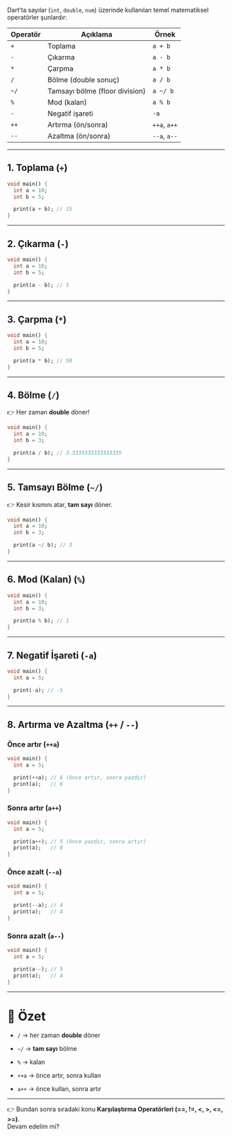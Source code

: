 
Dart’ta sayılar (`int`, `double`, `num`) üzerinde kullanılan temel matematiksel operatörler şunlardır:

|Operatör|Açıklama|Örnek|
|---|---|---|
|`+`|Toplama|`a + b`|
|`-`|Çıkarma|`a - b`|
|`*`|Çarpma|`a * b`|
|`/`|Bölme (double sonuç)|`a / b`|
|`~/`|Tamsayı bölme (floor division)|`a ~/ b`|
|`%`|Mod (kalan)|`a % b`|
|`-`|Negatif işareti|`-a`|
|`++`|Artırma (ön/sonra)|`++a`, `a++`|
|`--`|Azaltma (ön/sonra)|`--a`, `a--`|

---

## 1. Toplama (`+`)

```dart
void main() {
  int a = 10;
  int b = 5;

  print(a + b); // 15
}
```

---

## 2. Çıkarma (`-`)

```dart
void main() {
  int a = 10;
  int b = 5;

  print(a - b); // 5
}
```

---

## 3. Çarpma (`*`)

```dart
void main() {
  int a = 10;
  int b = 5;

  print(a * b); // 50
}
```

---

## 4. Bölme (`/`)

👉 Her zaman **double** döner!

```dart
void main() {
  int a = 10;
  int b = 3;

  print(a / b); // 3.3333333333333335
}
```

---

## 5. Tamsayı Bölme (`~/`)

👉 Kesir kısmını atar, **tam sayı** döner.

```dart
void main() {
  int a = 10;
  int b = 3;

  print(a ~/ b); // 3
}
```

---

## 6. Mod (Kalan) (`%`)

```dart
void main() {
  int a = 10;
  int b = 3;

  print(a % b); // 1
}
```

---

## 7. Negatif İşareti (`-a`)

```dart
void main() {
  int a = 5;

  print(-a); // -5
}
```

---

## 8. Artırma ve Azaltma (`++` / `--`)

### Önce artır (`++a`)

```dart
void main() {
  int a = 5;

  print(++a); // 6 (önce artır, sonra yazdır)
  print(a);   // 6
}
```

### Sonra artır (`a++`)

```dart
void main() {
  int a = 5;

  print(a++); // 5 (önce yazdır, sonra artır)
  print(a);   // 6
}
```

### Önce azalt (`--a`)

```dart
void main() {
  int a = 5;

  print(--a); // 4
  print(a);   // 4
}
```

### Sonra azalt (`a--`)

```dart
void main() {
  int a = 5;

  print(a--); // 5
  print(a);   // 4
}
```

---

# 🎯 Özet

- `/` → her zaman **double** döner
    
- `~/` → **tam sayı** bölme
    
- `%` → kalan
    
- `++a` → önce artır, sonra kullan
    
- `a++` → önce kullan, sonra artır
    

---

👉 Bundan sonra sıradaki konu **Karşılaştırma Operatörleri (==, !=, <, >, <=, >=)**.  
Devam edelim mi?